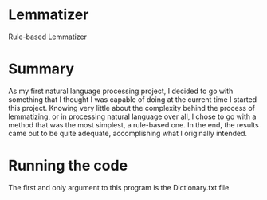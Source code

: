 # Lemmatizer
Rule-based Lemmatizer

# Summary
As my first natural language processing project, I decided to go with something that I thought I was capable of doing at the current time I started this project. Knowing very little about the complexity behind the process of lemmatizing, or in processing natural language over all, I chose to go with a method that was the most simplest, a rule-based one. In the end, the results came out to be quite adequate, accomplishing what I originally intended. 

# Running the code
The first and only argument to this program is the Dictionary.txt file.
